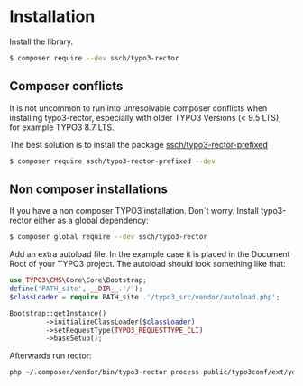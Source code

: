 # Installation

Install the library.

```bash
$ composer require --dev ssch/typo3-rector
```

## Composer conflicts

It is not uncommon to run into unresolvable composer conflicts when installing typo3-rector, especially with older TYPO3 Versions (< 9.5 LTS), for example TYPO3 8.7 LTS.

The best solution is to install the package [ssch/typo3-rector-prefixed](https://github.com/sabbelasichon/typo3-rector-prefixed)

```bash
$ composer require ssch/typo3-rector-prefixed --dev
```

## Non composer installations

If you have a non composer TYPO3 installation. Don´t worry.
Install typo3-rector either as a global dependency:

```bash
$ composer global require --dev ssch/typo3-rector
```

Add an extra autoload file. In the example case it is placed in the Document Root of your TYPO3 project.
The autoload should look something like that:

```php
use TYPO3\CMS\Core\Core\Bootstrap;
define('PATH_site', __DIR__.'/');
$classLoader = require PATH_site .'/typo3_src/vendor/autoload.php';

Bootstrap::getInstance()
         ->initializeClassLoader($classLoader)
         ->setRequestType(TYPO3_REQUESTTYPE_CLI)
         ->baseSetup();
```

Afterwards run rector:

```bash
php ~/.composer/vendor/bin/typo3-rector process public/typo3conf/ext/your_extension/  -c .rector/config.php -n --autoload-file autoload.php
```
